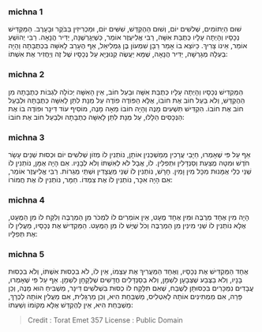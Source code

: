 
### michna 1
שׁוּם הַיְתוֹמִים, שְׁלשִׁים יוֹם, וְשׁוּם הַהֶקְדֵּשׁ, שִׁשִּׁים יוֹם, וּמַכְרִיזִין בַּבֹּקֶר וּבָעָרֶב. הַמַּקְדִּישׁ נְכָסָיו וְהָיְתָה עָלָיו כְּתֻבַּת אִשָּׁה, רַבִּי אֱלִיעֶזֶר אוֹמֵר, כְּשֶׁיְּגָרְשֶׁנָּה, יַדִּיר הֲנָאָה. רַבִּי יְהוֹשֻׁעַ אוֹמֵר, אֵינוֹ צָרִיךְ. כַּיוֹצֵא בוֹ אָמַר רַבָּן שִׁמְעוֹן בֶּן גַּמְלִיאֵל, אַף הֶעָרֵב לָאִשָּׁה בִכְתֻבָּתָה וְהָיָה בַעְלָהּ מְגָרְשָׁהּ, יַדִּיר הֲנָאָה, שֶׁמָּא יַעֲשֶׂה קְנוּנְיָא עַל נְכָסָיו שֶׁל זֶה וְיַחֲזִיר אֶת אִשְׁתּוֹ: 

### michna 2
הַמַּקְדִּישׁ נְכָסָיו וְהָיְתָה עָלָיו כְּתֻבַּת אִשָּׁה וּבַעַל חוֹב, אֵין הָאִשָּׁה יְכוֹלָה לִגְבּוֹת כְּתֻבָּתָהּ מִן הַהֶקְדֵּשׁ, וְלֹא בַעַל חוֹב אֶת חוֹבוֹ, אֶלָּא הַפּוֹדֶה פוֹדֶה עַל מְנָת לִתֵּן לָאִשָּׁה כְּתֻבָּתָהּ וּלְבַעַל חוֹב אֶת חוֹבוֹ. הִקְדִּישׁ תִּשְׁעִים מָנֶה וְהָיָה חוֹבוֹ מֵאָה מָנֶה, מוֹסִיף עוֹד דִּינָר וּפוֹדֶה בוֹ אֶת הַנְּכָסִים הַלָּלוּ, עַל מְנָת לִתֵּן לָאִשָּׁה כְּתֻבָּתָהּ וּלְבַעַל חוֹב אֶת חוֹבוֹ: 

### michna 3
אַף עַל פִּי שֶׁאָמְרוּ, חַיָּבֵי עֲרָכִין מְמַשְׁכְּנִין אוֹתָן, נוֹתְנִין לוֹ מְזוֹן שְׁלשִׁים יוֹם וּכְסוּת שְׁנֵים עָשָׂר חֹדֶשׁ וּמִטָּה מֻצַּעַת וְסַנְדָּלִין וּתְפִלִּין. לוֹ, אֲבָל לֹא לְאִשְׁתּוֹ וְלֹא לְבָנָיו. אִם הָיָה אֻמָּן, נוֹתְנִין לוֹ שְׁנֵי כְלֵי אֻמָּנוּת מִכָּל מִין וָמִין. חָרָשׁ, נוֹתְנִין לוֹ שְׁנֵי מַעֲצָדִין וּשְׁתֵּי מְגֵרוֹת. רַבִּי אֱלִיעֶזֶר אוֹמֵר, אִם הָיָה אִכָּר, נוֹתְנִין לוֹ אֶת צִמְדּוֹ. חַמָּר, נוֹתְנִין לוֹ אֶת חֲמוֹרוֹ: 

### michna 4
הָיָה מִין אֶחָד מְרֻבֶּה וּמִין אֶחָד מֻעָט, אֵין אוֹמְרִים לוֹ לִמְכֹּר מִן הַמְרֻבֶּה וְלִקַּח לוֹ מִן הַמֻּעָט, אֶלָּא נוֹתְנִין לוֹ שְׁנֵי מִינִין מִן הַמְרֻבֶּה וְכֹל שֶׁיֶּשׁ לוֹ מִן הַמֻּעָט. הַמַּקְדִּישׁ אֶת נְכָסָיו, מַעֲלִין לוֹ אֶת תְּפִלָּיו: 

### michna 5
אֶחָד הַמַּקְדִּישׁ אֶת נְכָסָיו, וְאֶחָד הַמַּעֲרִיךְ אֶת עַצְמוֹ, אֵין לוֹ, לֹא בִכְסוּת אִשְׁתּוֹ, וְלֹא בִכְסוּת בָּנָיו, וְלֹא בַצֶּבַע שֶׁצְּבָעָן לִשְׁמָן, וְלֹא בְסַנְדָּלִים חֲדָשִׁים שֶׁלְּקָחָן לִשְׁמָן. אַף עַל פִּי שֶׁאָמְרוּ, עֲבָדִים נִמְכָּרִים בִּכְסוּתָן לְשֶׁבַח, שֶׁאִם תִּלָּקַח לוֹ כְסוּת בִּשְׁלֹשִׁים דִּינָר, מַשְׁבִּיחַ הוּא מָנֶה, וְכֵן פָּרָה, אִם מַמְתִּינִים אוֹתָהּ לָאִטְלִיס, מַשְׁבַּחַת הִיא, וְכֵן מַרְגָּלִית, אִם מַעֲלִין אוֹתָהּ לַכְּרָךְ, מַשְׁבַּחַת הִיא, אֵין לַהֶקְדֵּשׁ אֶלָּא מְקוֹמוֹ וְשַׁעְתּוֹ: 

>Credit : Torat Emet 357
>License : Public Domain 